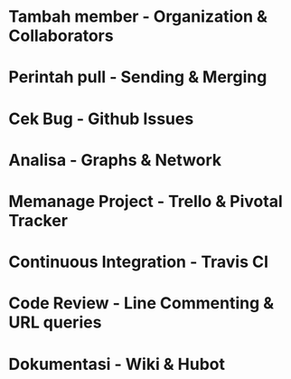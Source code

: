 # **Tambah member** - Organization & Collaborators
# **Perintah pull** - Sending & Merging
# **Cek Bug** - Github Issues
# **Analisa** - Graphs & Network
# **Memanage Project** - Trello & Pivotal Tracker
# **Continuous Integration** - Travis CI
# **Code Review** - Line Commenting & URL queries
# **Dokumentasi** - Wiki & Hubot
